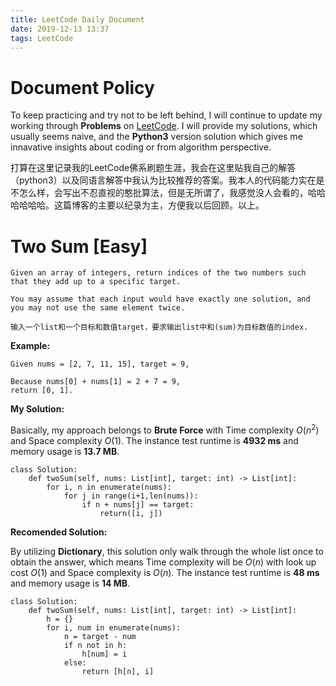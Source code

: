 ```yaml
---
title: LeetCode Daily Document
date: 2019-12-13 13:37
tags: LeetCode
---
```


# Document Policy

To keep practicing and try not to be left behind, I will continue to update my working through **Problems** on [LeetCode](https://leetcode.com/problemset/all/). I will provide my solutions, which usually seems naive, and the **Python3** version solution which gives me innavative insights about coding or from algorithm perspective.

打算在这里记录我的LeetCode佛系刷题生涯，我会在这里贴我自己的解答（python3）以及同语言解答中我认为比较推荐的答案。我本人的代码能力实在是不怎么样，会写出不忍直视的憨批算法，但是无所谓了，我感觉没人会看的，哈哈哈哈哈哈。这篇博客的主要以纪录为主，方便我以后回顾。以上。

# Two Sum [Easy]
```
Given an array of integers, return indices of the two numbers such that they add up to a specific target.

You may assume that each input would have exactly one solution, and you may not use the same element twice.

输入一个list和一个目标和数值target，要求输出list中和(sum)为目标数值的index.
```
**Example:**
```
Given nums = [2, 7, 11, 15], target = 9,

Because nums[0] + nums[1] = 2 + 7 = 9,
return [0, 1].
```
**My Solution:** 

Basically, my approach belongs to **Brute Force** with Time complexity $O(n^2)$ and Space complexity $O(1)$. The instance test runtime is **4932 ms** and memory usage is **13.7 MB**.   
```
class Solution:
    def twoSum(self, nums: List[int], target: int) -> List[int]:
        for i, n in enumerate(nums):
            for j in range(i+1,len(nums)):
                if n + nums[j] == target:
                    return([i, j])
```
**Recomended Solution:**

By utilizing **Dictionary**, this solution only walk through the whole list once to obtain the answer, which means Time complexity will be $O(n)$ with look up cost $O(1)$ and Space complexity is $O(n)$. The instance test runtime is **48 ms** and memory usage is **14 MB**.
```
class Solution:
    def twoSum(self, nums: List[int], target: int) -> List[int]:
        h = {}
        for i, num in enumerate(nums):
            n = target - num
            if n not in h:
                h[num] = i
            else:
                return [h[n], i]
```


